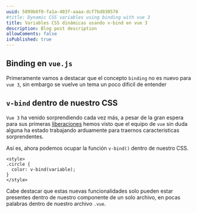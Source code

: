```yaml
---
uuid: 5899b8f0-fa1a-403f-aaaa-dcf7bd030570
#title: Dynamic CSS variables using binding with vue 3
title: Variables CSS dinámicas usando v-bind en vue 3
description: Blog post description
allowComents: false
isPublished: true
---
```


## Binding en `vue.js`

Primeramente vamos a destacar que el concepto `binding` no es nuevo para `vue 3`, sin embargo se vuelve un tema un poco dificil de entender

## `v-bind` dentro de nuestro CSS

`Vue 3` ha venido sorprendiendo cada vez más, a pesar de la gran espera para sus primeras [liberaciones](https://github.com/vuejs/core/releases) hemos visto que el equipo de `vue` sin duda alguna ha estado trabajando arduamente para traernos caracteristicas sorprendentes.

Así es, ahora podemos ocupar la función `v-bind()` dentro de nuestro CSS.

```vue
<style>
.circle {
  color: v-bind(variable);
}
</style>
```

Cabe destacar que estas nuevas funcionalidades solo pueden estar presentes dentro de nuestro componente de un solo archivo, en pocas palabras dentro de nuestro archivo  `.vue`.
